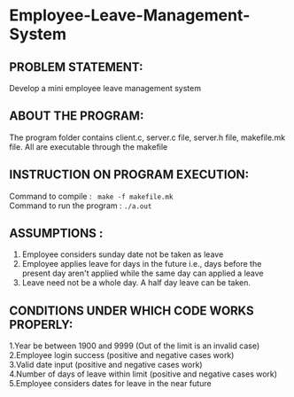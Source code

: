 # Employee-Leave-Management-System

## PROBLEM STATEMENT:

Develop a mini employee leave management system

## ABOUT THE PROGRAM:

The program folder contains client.c, server.c file, server.h file, makefile.mk file. All are executable through the makefile

## INSTRUCTION ON PROGRAM EXECUTION:

Command to compile : ``` make -f makefile.mk``` <br/>
Command to run the program : ```./a.out``` <br/>

## ASSUMPTIONS :

1. Employee considers sunday date not be taken as leave  <br/>
2. Employee applies leave for days in the future i.e., days before the present day aren't applied
	while the same day can applied a leave  <br/>
3. Leave need not be a whole day. A half day leave can be taken.  <br/>

## CONDITIONS UNDER WHICH CODE WORKS PROPERLY:  <br/>

1.Year be between 1900 and 9999 (Out of the limit is an invalid case)  <br/>
2.Employee login success (positive and negative cases work)  <br/>
3.Valid date input (positive and negative cases work)  <br/>
4.Number of days of leave within limit (positive and negative cases work)  <br/>
5.Employee considers dates for leave in the near future  <br/>
